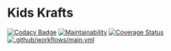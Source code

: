 # Kids Krafts

[![Codacy Badge](https://app.codacy.com/project/badge/Grade/a16587f885a64eeeb490ed34ecd616d5)](https://www.codacy.com/gh/ethanschreur/kids-krafts/dashboard?utm_source=github.com&amp;utm_medium=referral&amp;utm_content=ethanschreur/kids-krafts&amp;utm_campaign=Badge_Grade)
[![Maintainability](https://api.codeclimate.com/v1/badges/533b8aec214389f178b7/maintainability)](https://codeclimate.com/github/ethanschreur/kids-krafts/maintainability)
[![Coverage Status](https://coveralls.io/repos/github/ethanschreur/kids-krafts/badge.svg?branch=master)](https://coveralls.io/github/ethanschreur/kids-krafts?branch=master)
[![.github/workflows/main.yml](https://github.com/ethanschreur/kids-krafts/actions/workflows/master.yml/badge.svg)](https://github.com/ethanschreur/kids-krafts/actions/workflows/master.yml)